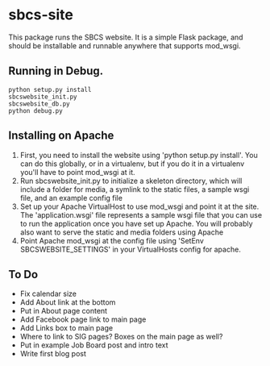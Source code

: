 sbcs-site
=========
This package runs the SBCS website. It is a simple Flask package, and should be installable and runnable anywhere that supports mod_wsgi.

## Running in Debug.

```
python setup.py install
sbcswebsite_init.py
sbcswebsite_db.py
python debug.py
```

## Installing on Apache

1.  First, you need to install the website using 'python setup.py install'. You can do this globally, or in a virtualenv, but if you do it in a virtualenv you'll have to point mod_wsgi at it. 
2.  Run sbcswebsite_init.py to initialize a skeleton directory, which will include a folder for media, a symlink to the static files, a sample wsgi file, and an example config file
3. Set up your Apache VirtualHost to use mod_wsgi and point it at the site. The 'application.wsgi' file represents a sample wsgi file that you can use to run the application once you have set up Apache. You will probably also want to serve the static and media folders using Apache
4.  Point Apache mod_wsgi at the config file using 'SetEnv SBCSWEBSITE_SETTINGS' in your VirtualHosts config for apache.


## To Do
- Fix calendar size 
- Add About link at the bottom
- Put in About page content 
- Add Facebook page link to main page
- Add Links box to main page 
- Where to link to SIG pages? Boxes on the main page as well? 
- Put in example Job Board post and intro text 
- Write first blog post 